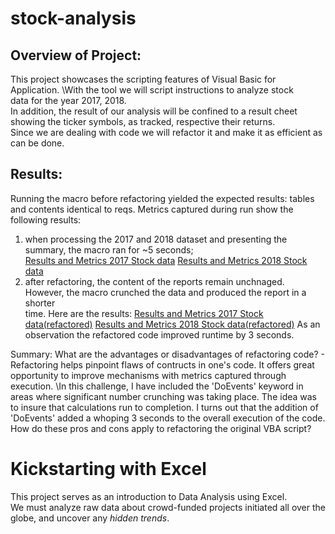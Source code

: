 # stock-analysis
##  Overview of Project:
This project showcases the scripting features of Visual Basic for Application. \With the tool we will script instructions to analyze stock  \
data for the year 2017, 2018. \
In addition, the result of our analysis will be confined to a result cheet showing the ticker symbols, as tracked, respective their returns. \
Since we are dealing with code we will refactor it and make it as efficient as can be done.

## Results:
Running the macro before refactoring yielded the expected results: tables and contents identical to reqs.
Metrics captured during run show the following results:
1) when processing the 2017 and 2018 dataset and presenting the summary, the macro ran for ~5 seconds; \
    [Results and Metrics 2017 Stock data](https://github.com/RichardYDepestre/stock-analysis/blob/main/vb_challenge_2017.png)
    [Results and Metrics 2018 Stock data](https://github.com/RichardYDepestre/stock-analysis/blob/main/vb_challenge_2018.png)
3) after refactoring, the content of the reports remain unchnaged. However, the macro crunched the data and produced the report in a shorter \
time. Here are the results:
    [Results and Metrics 2017 Stock data(refactored)](https://github.com/RichardYDepestre/stock-analysis/blob/main/vb_challenge_2017_after-regactoring.png)
    [Results and Metrics 2018 Stock data(refactored)](https://github.com/RichardYDepestre/stock-analysis/blob/main/vb_challenge_2018_after-regactoring.png)
As an observation the refactored code improved runtime by 3 seconds.

Summary:
What are the advantages or disadvantages of refactoring code?
    - Refactoring helps pinpoint flaws of contructs in one's code. It offers great opportunity to improve mechanisms with metrics captured through execution. \In this challenge, I have included the 'DoEvents' keyword in areas where significant number crunching was taking place. The idea was to insure that calculations run to completion. I turns out that the addition of 'DoEvents' added a whoping 3 seconds to the overall execution of the code.
How do these pros and cons apply to refactoring the original VBA script?
# Kickstarting with Excel
  This project serves as an introduction to Data Analysis using Excel.\
  We must analyze raw data about crowd-funded projects initiated all over the globe, and uncover any *hidden trends*.
